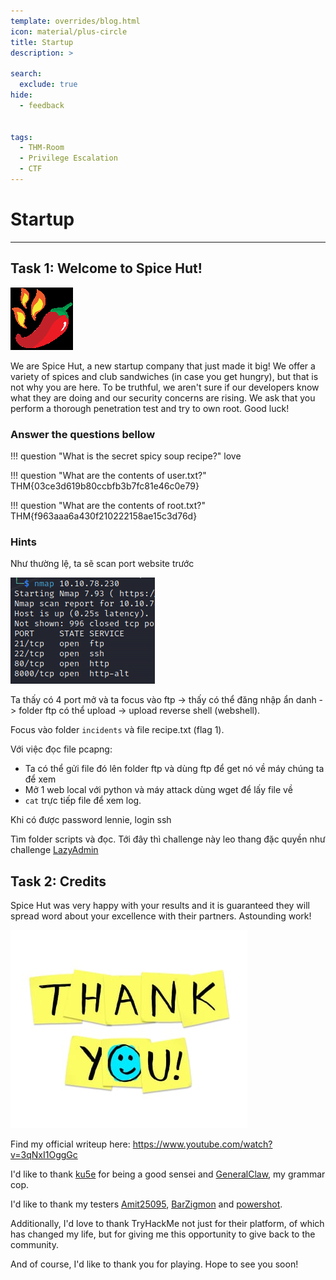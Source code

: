 ```yaml
---
template: overrides/blog.html
icon: material/plus-circle
title: Startup
description: >
  
search:
  exclude: true
hide:
  - feedback


tags:
  - THM-Room 
  - Privilege Escalation
  - CTF
---
```


# __Startup__

---

## __Task 1: Welcome to Spice Hut!__

![Alt text](image.png)

We are Spice Hut, a new startup company that just made it big! We offer a variety of spices and club sandwiches (in case you get hungry), but that is not why you are here. To be truthful, we aren't sure if our developers know what they are doing and our security concerns are rising. We ask that you perform a thorough penetration test and try to own root. Good luck!

### __Answer the questions bellow__

!!! question "What is the secret spicy soup recipe?"
    love

!!! question "What are the contents of user.txt?"
    THM{03ce3d619b80ccbfb3b7fc81e46c0e79}

!!! question "What are the contents of root.txt?"
    THM{f963aaa6a430f210222158ae15c3d76d}

### __Hints__

Như thường lệ, ta sẽ scan port website trước

![Alt text](image-2.png)

Ta thấy có 4 port mở và ta focus vào ftp -> thấy có thể đăng nhập ẩn danh -> folder ftp có thể upload -> upload reverse shell (webshell).

Focus vào folder `incidents` và file recipe.txt (flag 1).

Với việc đọc file pcapng:

- Ta có thể gửi file đó lên folder ftp và dùng ftp để get nó về máy chúng ta để xem
- Mở 1 web local với python và máy attack dùng wget để lấy file về
- `cat` trực tiếp file để xem log.

Khi có được password lennie, login ssh

Tìm folder scripts và đọc. Tới đây thì challenge này leo thang đặc quyền như challenge [LazyAdmin](tryhackme/room/lazyadmin/)


## __Task 2: Credits__

Spice Hut was very happy with your results and it is guaranteed they will spread word about your excellence with their partners. Astounding work!

![Alt text](image-1.png)

Find my official writeup here: https://www.youtube.com/watch?v=3qNxI1OggGc

I'd like to thank [ku5e](https://tryhackme.com/p/ku5e) for being a good sensei and [GeneralClaw](https://tryhackme.com/p/GeneralClaw), my grammar cop.

I'd like to thank my testers [Amit25095](https://tryhackme.com/p/Amit25095), [BarZigmon](https://tryhackme.com/p/BarZigmon) and [powershot](https://tryhackme.com/p/powershot).

Additionally, I'd love to thank TryHackMe not just for their platform, of which has changed my life, but for giving me this opportunity to give back to the community.

And of course, I'd like to thank you for playing. Hope to see you soon!